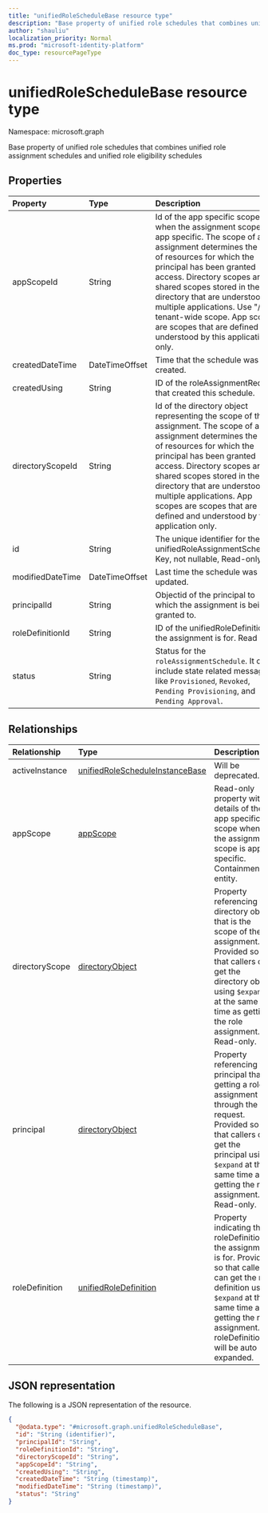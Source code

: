 ```yaml
---
title: "unifiedRoleScheduleBase resource type"
description: "Base property of unified role schedules that combines unified role assignment schedules and unified role eligibility schedules"
author: "shauliu"
localization_priority: Normal
ms.prod: "microsoft-identity-platform"
doc_type: resourcePageType
---
```


# unifiedRoleScheduleBase resource type

Namespace: microsoft.graph

Base property of unified role schedules that combines unified role assignment schedules and unified role eligibility schedules

## Properties

| Property         | Type           | Description               |
| :--------------- | :------------- | :------------------------ |
| appScopeId       | String         | Id of the app specific scope when the assignment scope is app specific. The scope of an assignment determines the set of resources for which the principal has been granted access. Directory scopes are shared scopes stored in the directory that are understood by multiple applications. Use "/" for tenant-wide scope. App scopes are scopes that are defined and understood by this application only. |
| createdDateTime  | DateTimeOffset | Time that the schedule was created. |
| createdUsing     | String         | ID of the roleAssignmentRequest that created this schedule. |
| directoryScopeId | String         | Id of the directory object representing the scope of the assignment. The scope of an assignment determines the set of resources for which the principal has been granted access. Directory scopes are shared scopes stored in the directory that are understood by multiple applications. App scopes are scopes that are defined and understood by this application only. |
| id               | String         | The unique identifier for the unifiedRoleAssignmentSchedule. Key, not nullable, Read-only. |
| modifiedDateTime | DateTimeOffset | Last time the schedule was updated. |
| principalId      | String         | Objectid of the principal to which the assignment is being granted to. |
| roleDefinitionId | String         | ID of the unifiedRoleDefinition the assignment is for. Read only. |
| status           | String         | Status for the `roleAssignmentSchedule`. It can include state related messages like `Provisioned`, `Revoked`, `Pending Provisioning`, and `Pending Approval`. |

## Relationships

| Relationship   | Type                                                                               | Description               |
| :------------- | :--------------------------------------------------------------------------------- | :------------------------ |
| activeInstance | [unifiedRoleScheduleInstanceBase](../resources/unifiedrolescheduleinstancebase.md) | Will be deprecated. |
| appScope       | [appScope](../resources/appscope.md)                                               | Read-only property with details of the app specific scope when the assignment scope is app specific. Containment entity. |
| directoryScope | [directoryObject](../resources/directoryobject.md)                                 | Property referencing the directory object that is the scope of the assignment. Provided so that callers can get the directory object using `$expand` at the same time as getting the role assignment. Read-only. |
| principal      | [directoryObject](../resources/directoryobject.md)                                 | Property referencing the principal that is getting a role assignment through the request. Provided so that callers can get the principal using `$expand` at the same time as getting the role assignment. Read-only. |
| roleDefinition | [unifiedRoleDefinition](../resources/unifiedroledefinition.md)                     | Property indicating the roleDefinition the assignment is for. Provided so that callers can get the role definition using `$expand` at the same time as getting the role assignment. roleDefinition.Id will be auto expanded. |

## JSON representation

The following is a JSON representation of the resource.

<!-- {
  "blockType": "resource",
  "keyProperty": "id",
  "@odata.type": "microsoft.graph.unifiedRoleScheduleBase",
  "openType": false
}
-->

```json
{
  "@odata.type": "#microsoft.graph.unifiedRoleScheduleBase",
  "id": "String (identifier)",
  "principalId": "String",
  "roleDefinitionId": "String",
  "directoryScopeId": "String",
  "appScopeId": "String",
  "createdUsing": "String",
  "createdDateTime": "String (timestamp)",
  "modifiedDateTime": "String (timestamp)",
  "status": "String"
}
```
